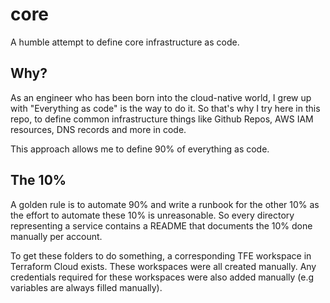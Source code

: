 # core

A humble attempt to define core infrastructure as code.

## Why? 

As an engineer who has been born into the cloud-native world, I grew up with "Everything as code" is the way to do it. So that's why I try here in this repo, to define common infrastructure things like Github Repos, AWS IAM resources, DNS records and more in code.

This approach allows me to define 90% of everything as code.

## The 10%

A golden rule is to automate 90% and write a runbook for the other 10% as the effort to automate these 10% is unreasonable. So every directory representing a service contains a README that documents the 10% done manually per account.

To get these folders to do something, a corresponding TFE workspace in Terraform Cloud exists. These workspaces were all created manually. Any credentials required for these workspaces were also added manually (e.g variables are always filled manually).
